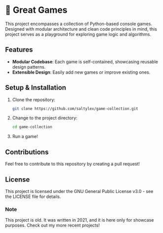 # 👾 Great Games

This project encompasses a collection of Python-based console games. Designed with modular architecture and clean code principles in mind, this project serves as a playground for exploring game logic and algorithms.

## Features

- **Modular Codebase**: Each game is self-contained, showcasing reusable design patterns.
- **Extensible Design**: Easily add new games or improve existing ones.

## Setup & Installation

1. Clone the repository:
   ```bash
   git clone https://github.com/saltylex/game-collection.git
   ```
2. Change to the project directory:
   ```bash
   cd game-collection
   ```
3. Run a game!

## Contributions

Feel free to contribute to this repository by creating a pull request!

## License
This project is licensed under the GNU General Public License v3.0 - see the LICENSE file for details.

### Note
This project is old. It was written in 2021, and it is here only for showcase purposes. Check out my more recent projects!
